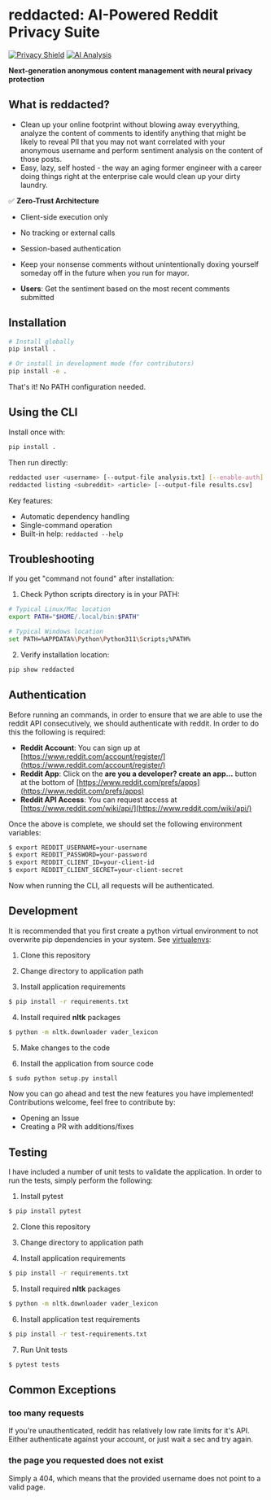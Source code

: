 # reddacted: AI-Powered Reddit Privacy Suite

[![Privacy Shield](https://img.shields.io/badge/Privacy-100%25_Client--Side_Processing-success)](https://example.com)
[![AI Analysis](https://img.shields.io/badge/AI-PII_Detection-blueviolet)](https://example.com)

**Next-generation anonymous content management with neural privacy protection**

## What is reddacted?
- Clean up your online footprint without blowing away everyything, analyze the content of comments to identify anything that might be likely to reveal PII that you may not want correlated with your anonymous username and perform sentiment analysis on the content of those posts. 
- Easy, lazy, self hosted - the way an aging former engineer with a career doing things right at the enterprise cale would clean up your dirty laundry. 

✅ **Zero-Trust Architecture**  
- Client-side execution only
- No tracking or external calls
- Session-based authentication
- Keep your nonsense comments without unintentionally doxing yourself someday off in the future when you run for mayor. 


- **Users**:  Get the sentiment based on the most recent comments submitted

## Installation ##

```bash
# Install globally
pip install .

# Or install in development mode (for contributors)
pip install -e .
```

That's it! No PATH configuration needed.

## Using the CLI ##

Install once with:
```bash
pip install .
```

Then run directly:
```bash
reddacted user <username> [--output-file analysis.txt] [--enable-auth]
reddacted listing <subreddit> <article> [--output-file results.csv]
```

Key features:
- Automatic dependency handling
- Single-command operation
- Built-in help: `reddacted --help`

## Troubleshooting ##

If you get "command not found" after installation:
1. Check Python scripts directory is in your PATH:
```bash
# Typical Linux/Mac location
export PATH="$HOME/.local/bin:$PATH"

# Typical Windows location
set PATH=%APPDATA%\Python\Python311\Scripts;%PATH%
```
2. Verify installation location:
```bash
pip show reddacted
```

## Authentication ##

Before running an commands, in order to ensure that we are able to use the reddit API consecutively, we should authenticate with reddit. In order to do this the following is required:

- **Reddit Account**: You can sign up at [https://www.reddit.com/account/register/](https://www.reddit.com/account/register/)
- **Reddit App**: Click on the **are you a developer? create an app...** button at the bottom of [https://www.reddit.com/prefs/apps](https://www.reddit.com/prefs/apps)
- **Reddit API Access**: You can request access at [https://www.reddit.com/wiki/api/](https://www.reddit.com/wiki/api/)

Once the above is complete, we should set the following environment variables:

```bash
$ export REDDIT_USERNAME=your-username
$ export REDDIT_PASSWORD=your-password
$ export REDDIT_CLIENT_ID=your-client-id
$ export REDDIT_CLIENT_SECRET=your-client-secret
```

Now when running the CLI, all requests will be authenticated.

## Development ##

It is recommended that you first create a python virtual environment to not overwrite pip dependencies in your system. See [virtualenvs](http://docs.python-guide.org/en/latest/dev/virtualenvs/):

1. Clone this repository

2. Change directory to application path

3. Install application requirements

```bash
$ pip install -r requirements.txt
```

4. Install required **nltk** packages

```bash
$ python -m nltk.downloader vader_lexicon
```

5. Make changes to the code

6. Install the application from source code

```bash
$ sudo python setup.py install
```

Now you can go ahead and test the new features you have implemented! Contributions welcome, feel free to contribute by:

- Opening an Issue
- Creating a PR with additions/fixes

## Testing ##

I have included a number of unit tests to validate the application. In order to run the tests, simply perform the following:

1. Install pytest

```bash
$ pip install pytest
```

2. Clone this repository

3. Change directory to application path

4. Install application requirements

```bash
$ pip install -r requirements.txt
```

5. Install required **nltk** packages

```bash
$ python -m nltk.downloader vader_lexicon
```

6. Install application test requirements

```bash
$ pip install -r test-requirements.txt
```

7. Run Unit tests

```bash
$ pytest tests
```

## Common Exceptions ##

### too many requests ###

If you're unauthenticated, reddit has relatively low rate limits for it's API. Either authenticate against your account, or just wait a sec and  try again.

### the page you requested does not exist ###

Simply a 404, which means that the provided username does not point to a valid page.
